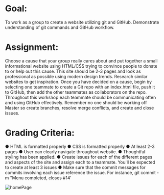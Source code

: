 # Goal:
To work as a group to create a website utilizing git and GitHub. Demonstrate understanding of git commands and GitHub workflow.

# Assignment:
Choose a cause that your group really cares about and put together a small informational website using HTML/CSS trying to convince people to donate to or help out this cause. This site should be 2-3 pages and look as professional as possible using modern design trends. Research similar websites to get inspiration.
Once you have decided on a cause, begin by selecting one teammate to create a Git repo with an index.html file, push it to GitHub, then add the other teammates as collaborators on the repo. Throughout this workshop each teammate should be communicating often and using GitHub effectively. Remember no one should be working off Master so create branches, resolve merge conflicts, and create and close issues.

# Grading Criteria:
●	HTML is formatted properly
●	CSS is formatted properly
●	At least 2-3 pages
●	User can clearly navigate throughout website.
●	Thoughtful styling has been applied.
●	Create issues for each of the different pages and aspects of the site and assign each to a teammate. You'll be expected to create at least 3 issues
●	Make sure that the commit messages for commits involving each issue reference the issue. For instance, git commit -m "Menu completed, closes #14'

![homePage](https://user-images.githubusercontent.com/81392804/156001893-1c824230-36ea-4093-9921-f1ad9ea9a8ca.png)

